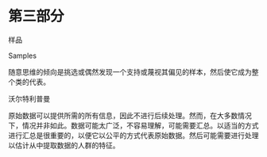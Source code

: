 # 第三部分
样品

Samples

随意思维的倾向是挑选或偶然发现一个支持或蔑视其偏见的样本，然后使它成为整个类的代表。

沃尔特利普曼

原始数据可以提供所需的所有信息，因此不进行后续处理。然而，在大多数情况下，情况并非如此。数据可能太广泛，不容易理解，可能需要汇总。以适当的方式进行汇总是很重要的，以便它以公平的方式代表原始数据。然后可能需要进行处理以估计从中提取数据的人群的特征。
